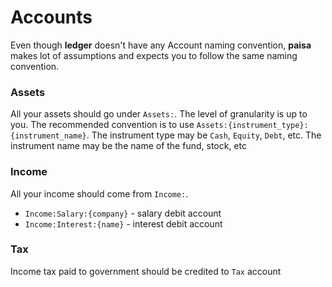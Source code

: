 # Accounts

Even though **ledger** doesn't have any Account naming convention,
**paisa** makes lot of assumptions and expects you to follow the same
naming convention.

### Assets

All your assets should go under `Assets:`. The level of granularity is
up to you. The recommended convention is to use
`Assets:{instrument_type}:{instrument_name}`. The instrument type may
be `Cash`, `Equity`, `Debt`, etc. The instrument name may be the name of
the fund, stock, etc

### Income

All your income should come from `Income:`.

* `Income:Salary:{company}` - salary debit account
* `Income:Interest:{name}` - interest debit account

### Tax

Income tax paid to government should be credited to `Tax` account
